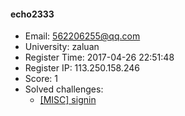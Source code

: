 #### echo2333  

* Email: 562206255@qq.com  
* University: zaluan  
* Register Time: 2017-04-26 22:51:48  
* Register IP: 113.250.158.246  
* Score: 1  
* Solved challenges: 
  * [[MISC] signin](https://github.com/SniperOJ/Challenges/blob/master/misc/signin.json)  
